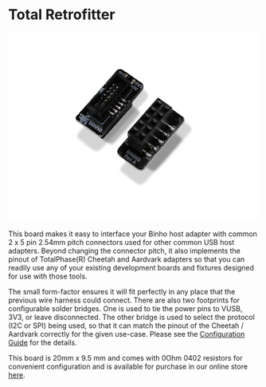 # Total Retrofitter

![](<../../.gitbook/assets/image (17).png>)

This board makes it easy to interface your Binho host adapter with common 2 x 5 pin 2.54mm pitch connectors used for other common USB host adapters. Beyond changing the connector pitch, it also implements the pinout of TotalPhase(R) Cheetah and Aardvark adapters so that you can readily use any of your existing development boards and fixtures designed for use with those tools.

The small form-factor ensures it will fit perfectly in any place that the previous wire harness could connect. There are also two footprints for configurable solder bridges. One is used to tie the power pins to VUSB, 3V3, or leave disconnected. The other bridge is used to select the protocol (I2C or SPI) being used, so that it can match the pinout of the Cheetah / Aardvark correctly for the given use-case. Please see the [Configuration Guide](https://cdn.shopify.com/s/files/1/0065/9216/7991/files/Total\_Retrofitter\_Configuration\_Guide\_-\_Rev\_A.pdf?178) for the details.

This board is 20mm x 9.5 mm and comes with 0Ohm 0402 resistors for convenient configuration and is available for purchase in our online store [here](https://binho.io/collections/accessories/products/retrofitter).
